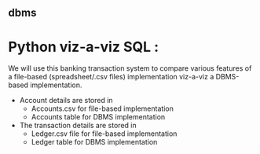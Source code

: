 ## dbms

# Python viz-a-viz SQL :
We will use this banking transaction system to compare various features of a file-based
(spreadsheet/.csv files) implementation viz-a-viz a DBMS-based implementation.
- Account details are stored in
  - Accounts.csv for file-based implementation
  - Accounts table for DBMS implementation
- The transaction details are stored in
  - Ledger.csv file for file-based implementation
  - Ledger table for DBMS implementation
